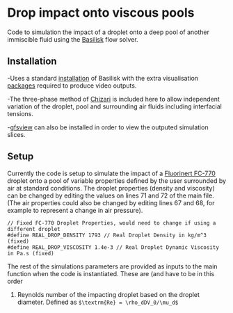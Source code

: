 # Drop impact onto viscous pools

Code to simulation the impact of a droplet onto a deep pool of another immiscible fluid using the [Basilisk](http://basilisk.fr/) flow solver.

## Installation

-Uses a standard [installation](http://basilisk.fr/src/INSTALL) of Basilisk with the extra visualisation [packages](http://basilisk.fr/src/gl/INSTALL) required to produce video outputs.

-The three-phase method of [Chizari](http://basilisk.fr/sandbox/chizari/threephase/) is included here to allow independent variation of the droplet, pool and surrounding air fluids including interfacial tensions.

-[gfsview](http://gfs.sourceforge.net/wiki/index.php/Main_Page) can also be installed in order to view the outputed simulation slices.

## Setup

Currently the code is setup to simulate the impact of a [Fluorinert FC-770](https://www.3m.co.uk/3M/en_GB/p/d/b40006507/) droplet onto a pool of variable properties defined by the user surrounded by air at standard conditions. The droplet properties (density and viscosity) can be changed by editing the values on lines 71 and 72 of the main file. (The air properties could also be changed by editing lines 67 and 68, for example to represent a change in air pressure).

```
// Fixed FC-770 Droplet Properties, would need to change if using a different droplet
#define REAL_DROP_DENSITY 1793 // Real Droplet Density in kg/m^3 (fixed)
#define REAL_DROP_VISCOSITY 1.4e-3 // Real Droplet Dynamic Viscosity in Pa.s (fixed)
```

The rest of the simulations parameters are provided as inputs to the main function when the code is instantiated. These are (and have to be in this order

1. Reynolds number of the impacting droplet based on the droplet diameter. Defined as `$\textrm{Re} = \rho_dDV_0/\mu_d$`
